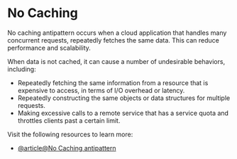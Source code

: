 # No Caching

No caching antipattern occurs when a cloud application that handles many concurrent requests, repeatedly fetches the same data. This can reduce performance and scalability.

When data is not cached, it can cause a number of undesirable behaviors, including:

*   Repeatedly fetching the same information from a resource that is expensive to access, in terms of I/O overhead or latency.
*   Repeatedly constructing the same objects or data structures for multiple requests.
*   Making excessive calls to a remote service that has a service quota and throttles clients past a certain limit.

Visit the following resources to learn more:

- [@article@No Caching antipattern](https://learn.microsoft.com/en-us/azure/architecture/antipatterns/no-caching/)